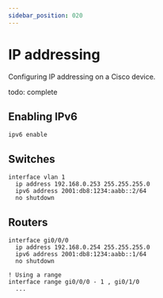 ```yaml
---
sidebar_position: 020
---
```


# IP addressing

Configuring IP addressing on a Cisco device.

todo: complete

## Enabling IPv6

```cisco-ios
ipv6 enable
```

## Switches

```cisco-ios
interface vlan 1
  ip address 192.168.0.253 255.255.255.0
  ipv6 address 2001:db8:1234:aabb::2/64
  no shutdown
```

## Routers

```cisco-ios
interface gi0/0/0
  ip address 192.168.0.254 255.255.255.0
  ipv6 address 2001:db8:1234:aabb::1/64
  no shutdown

! Using a range
interface range gi0/0/0 - 1 , gi0/1/0
  ...
```
